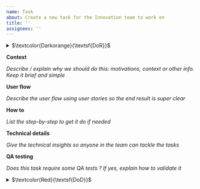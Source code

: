 ```yaml
---
name: Task
about: Create a new task for the Innovation team to work on
title: ''
assignees: ''
---
```


<details>
  <summary>
    $\textcolor{Darkorange}{\textsf{DoR}}$ 
  </summary>
  Tasks can’t be started if the following info doesn’t exist.

* Add an estimation to the ticket using dedicated field
* If needed, add a time-box validated by PM for all Investigation / exploration tickets
* Think and write down what you'll do to achieve this ticket. Add an action plan in comment
  * An action plan is:
  * An ordered list of tasks
        * with an owner on each task
        * and an estimation
        * if blockers or dependencies are identified, they must be clearly listed and a solution should be found before starting the issue.
* For front-end tasks, designs must be linked, accessible by all and MR must contain [context], [before/after image][reproduction instructions]

If one of this point or info is missing, please raise the point ASAP to the PM.

</details>



**Context**

*Describe / explain why we should do this: motivations, context or other info. Keep it brief and simple*


**User flow**

*Describe the user flow using user stories so the end result is super clear*


**How to**

*List the step-by-step to get it do if needed*


**Technical details**

*Give the technical insights so anyone in the team can tackle the tasks*

**QA testing**

*Does this task require some QA tests ?*
*If yes, explain how to validate it*

<details>
  <summary>$\textcolor{Red}{\textsf{DoD}}$ </summary>
Before putting this ticket in code review, tick all the boxes bellow.
  More details [here] (https://www.notion.so/massa-innoteam/Plan-for-the-mainnet-c574da44a4854eb3841a5f2e93a2977c?pvs=4#e7db6fa53fa84264954075011432ce70) & [here] (https://www.notion.so/massa-innoteam/Industrialization-of-Frontend-0f7425f14cd3490a949f31978916ee41?pvs=4) if needed
  
- [ ] Pull request is small and approved by 2 reviewers
    - Max of 10 files updated and 500 lines of code added
    - Break things down as much as you can
- [ ] You are proud of what will / has been merged
- [ ] Code and functionality implemented is working on all OS
    - Windows 10 +
    - Linux Ubuntu
    - MacOS catalina +
- [ ] Endpoints are covered by units tests and are monitored (ie: we are notified -somehow- when something is down)
- [ ] Implemented screens are pixel perfect with the designs for the following screen sizes
    - 1920 x 1080 px
    - 1440×900 px
    - 1366 x 768 px
- [ ] All info must appear in less than 1 sec on the front-end (when applicable)
- [ ] Functionalities are fully working (errors messages exist, all use cases are covered - when applicable)
- [ ] Related documentation has been updated if needed
- [ ] Functionality are QA reviewed on every OS
</details>
